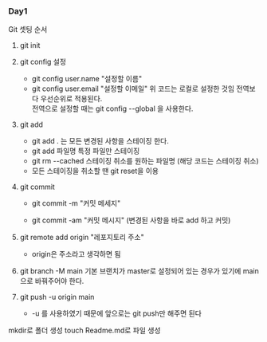 ### Day1
Git 셋팅 순서
1. git init 
2. git config 설정
    - git config user.name "설정할 이름"
    - git config user.email "설정할 이메일"
    위 코드는 로컬로 설정한 것임 전역보다 우선순위로 적용된다.    
    전역으로 설정할 때는  git config --global  을 사용한다. 
3. git add 
    - git add . 는 모든 변경된 사항을 스테이징 한다. 
    - git add 파일명 특정 파일만 스테이징
    - git rm --cached 스테이징 취소를 원하는 파일명 (해당 코드는 스테이징 취소)
    - 모든 스테이징을 취소할 땐 git reset을 이용
4. git commit
    - git commit -m "커밋 메세지"

    - git commit -am "커밋 메시지" (변경된 사항을 바로 add 하고 커밋)

5. git remote add origin "레포지토리 주소"
    - origin은 주소라고 생각하면 됨 
6. git branch -M main 
    기본 브랜치가 master로 설정되어 있는 경우가 있기에 main으로 바꿔주어야 한다.
7. git push -u origin main
    -  -u 를 사용하였기 때문에 앞으로는 git push만 해주면 된다

mkdir로 폴더 생성 
touch Readme.md로 파일 생성     

